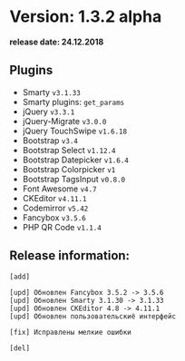Version: 1.3.2 alpha
========================
**release date:	24.12.2018**

Plugins
-------
- Smarty                `v3.1.33`
- Smarty plugins:       `get_params`
- jQuery                `v3.3.1`
- jQuery-Migrate        `v3.0.0`
- jQuery TouchSwipe     `v1.6.18`
- Bootstrap             `v3.4`
- Bootstrap Select      `v1.12.4`
- Bootstrap Datepicker  `v1.6.4`
- Bootstrap Colorpicker `v1`
- Bootstrap TagsInput   `v0.8.0`
- Font Awesome          `v4.7`
- CKEditor              `v4.11.1`
- Codemirror            `v5.42`
- Fancybox	        `v3.5.6`
- PHP QR Code           `v1.1.4`


Release information:
-------------
	[add] 
	
	[upd] Обновлен Fancybox 3.5.2 -> 3.5.6 
	[upd] Обновлен Smarty 3.1.30 -> 3.1.33 
	[upd] Обновлен CKEditor 4.8 -> 4.11.1 
	[upd] Обновлен пользовательскиё интерфейс 
	
	[fix] Исправлены мелкие ошибки
	
	[del] 